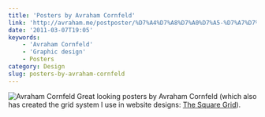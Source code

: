 ```yaml
---
title: 'Posters by Avraham Cornfeld'
link: 'http://avraham.me/postposter/%D7%A4%D7%A8%D7%A0%D7%A5-%D7%A7%D7%9E%D7%A8%D7%9E%D7%A0%D7%A1-%D7%90%D7%93%D7%A8%D7%99%D7%9B%D7%9C/'
date: '2011-03-07T19:05'
keywords:
    - 'Avraham Cornfeld'
    - 'Graphic design'
    - Posters
category: Design
slug: posters-by-avraham-cornfeld
---
```


![](http://avraham.me/postposter/wp-content/uploads/2009/01/13_frans_kamermans01.png "Avraham Cornfeld") Great looking posters by Avraham Cornfeld (which also has created the grid system I use in website designs: [The Square Grid](http://thesquaregrid.com/)).
